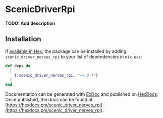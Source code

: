 # ScenicDriverRpi

**TODO: Add description**

## Installation

If [available in Hex](https://hex.pm/docs/publish), the package can be installed
by adding `scenic_driver_nerves_rpi` to your list of dependencies in `mix.exs`:

```elixir
def deps do
  [
    {:scenic_driver_nerves_rpi, "~> 0.7"}
  ]
end
```

Documentation can be generated with [ExDoc](https://github.com/elixir-lang/ex_doc)
and published on [HexDocs](https://hexdocs.pm). Once published, the docs can
be found at [https://hexdocs.pm/scenic_driver_nerves_rpi](https://hexdocs.pm/scenic_driver_nerves_rpi).

